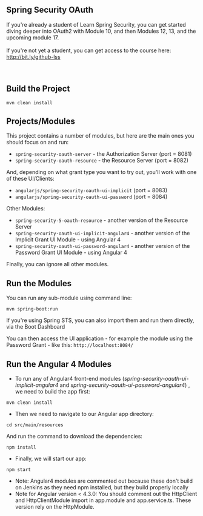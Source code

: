 ## Spring Security OAuth

If you're already a student of Learn Spring Security, you can get started diving deeper into OAuth2 with Module 10, and then Modules 12, 13, and the upcoming module 17. </br></br>
If you're not yet a student, you can get access to the course here: http://bit.ly/github-lss
</br></br></br>



## Build the Project
```
mvn clean install
```



## Projects/Modules
This project contains a number of modules, but here are the main ones you should focus on and run: 
- `spring-security-oauth-server` - the Authorization Server (port = 8081)
- `spring-security-oauth-resource` - the Resource Server (port = 8082)

And, depending on what grant type you want to try out, you'll work with one of these UI/Clients:  
- `angularjs/spring-security-oauth-ui-implicit` (port = 8083)
- `angularjs/spring-security-oauth-ui-password` (port = 8084)

Other Modules: 
- `spring-security-5-oauth-resource` - another version of the Resource Server
- `spring-security-oauth-ui-implicit-angular4` - another version of the Implicit Grant UI Module - using Angular 4
- `spring-security-oauth-ui-password-angular4` - another version of the Password Grant UI Module - using Angular 4

Finally, you can ignore all other modules. 



## Run the Modules
You can run any sub-module using command line: 
```
mvn spring-boot:run
```

If you're using Spring STS, you can also import them and run them directly, via the Boot Dashboard 

You can then access the UI application - for example the module using the Password Grant - like this: 
`http://localhost:8084/`



## Run the Angular 4 Modules

- To run any of Angular4 front-end modules (_spring-security-oauth-ui-implicit-angular4_ and _spring-security-oauth-ui-password-angular4_) , we need to build the app first:
```
mvn clean install
```

- Then we need to navigate to our Angular app directory:
```
cd src/main/resources
```

And run the command to download the dependencies:
```
npm install
```

- Finally, we will start our app:
```
npm start
```
- Note: Angular4 modules are commented out because these don't build on Jenkins as they need npm installed, but they build properly locally
- Note for Angular version < 4.3.0: You should comment out the HttpClient and HttpClientModule import in app.module and app.service.ts. These version rely on the HttpModule.





